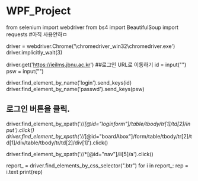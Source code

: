 # WPF_Project
from selenium import webdriver
from bs4 import BeautifulSoup
import requests #아직 사용안하ㅁ

driver = webdriver.Chrome('\chromedriver_win32\\chromedriver.exe')
driver.implicitly_wait(3)

driver.get('https://ieilms.jbnu.ac.kr') ##로그인 URL로 이동하기
id = input("")
psw = input("")

driver.find_element_by_name('login').send_keys(id)
driver.find_element_by_name('passwd').send_keys(psw)

## 로그인 버튼을 클릭.
driver.find_element_by_xpath('//*[@id="loginform"]/table/tbody/tr[1]/td[2]/input').click()
driver.find_element_by_xpath('//*[@id="boardAbox"]/form/table/tbody/tr[2]/td[1]/div/table/tbody/tr/td[2]/div[1]').click()

driver.find_element_by_xpath('//*[@id="nav"]/li[5]/a').click()

report_ = driver.find_elements_by_css_selector(".btr")
for i in report_:
    rep = i.text
    print(rep)
#
